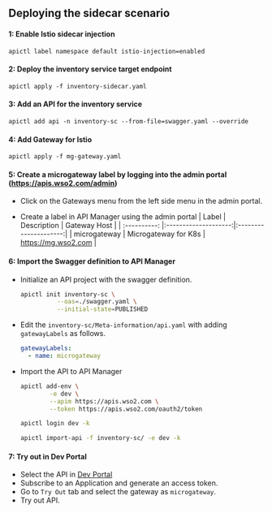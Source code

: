 ## Deploying the sidecar scenario


#### 1: Enable Istio sidecar injection

    apictl label namespace default istio-injection=enabled 

#### 2: Deploy the inventory service target endpoint

    apictl apply -f inventory-sidecar.yaml

#### 3: Add an API for the inventory service

    apictl add api -n inventory-sc --from-file=swagger.yaml --override

#### 4: Add Gateway for Istio

    apictl apply -f mg-gateway.yaml 

#### 5: Create a microgateway label by logging into the admin portal (https://apis.wso2.com/admin)

- Click on the Gateways menu from the left side menu in the admin portal.

- Create a label in API Manager using the admin portal
    |  Label       | Description          |   Gateway Host        |
    | :----------: |:--------------------:|:---------------------:|
    | microgateway | Microgateway for K8s | https://mg.wso2.com   |


#### 6: Import the Swagger definition to API Manager

- Initialize an API project with the swagger definition.

    ```sh
    apictl init inventory-sc \
              --oas=./swagger.yaml \
              --initial-state=PUBLISHED
    ```

- Edit the `inventory-sc/Meta-information/api.yaml` with adding `gatewayLabels` as follows.
    ```yaml
    gatewayLabels:
      - name: microgateway
    ```

- Import the API to API Manager
    ```sh
    apictl add-env \
            -e dev \
            --apim https://apis.wso2.com \
            --token https://apis.wso2.com/oauth2/token

    apictl login dev -k
  
    apictl import-api -f inventory-sc/ -e dev -k 
    ```

#### 7: Try out in Dev Portal

- Select the API in [Dev Portal](https://apis.wso2.com/devportal/apis)
- Subscribe to an Application and generate an access token.
- Go to `Try Out` tab and select the gateway as `microgateway`.
- Try out API.